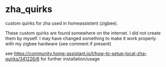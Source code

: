 # zha_quirks
custom quirks for zha used in homeassistent (zigbee).

These custom quirks are found somewhere on the internet. I did not create them by myself.
I may have changed something to make it work properly with my zigbee hardware (see comment if present)

see https://community.home-assistant.io/t/how-to-setup-local-zha-quirks/341226/6 for further installation/usage
